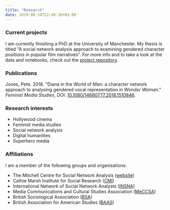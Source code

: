 ```yaml
---
title: "Research"
date: 2019-08-10T22:49:10+01:00
---
```

### Current projects

I am currently finishing a PhD at the University of Manchester. My thesis is titled "A social network analysis approach to examining gendered character positions in popular film narratives". For more info and to take a look at the data and notebooks, check out the [project repository](https://github.com/pj398/between-the-lines).

### Publications

Jones, Pete. 2018. "Diana in the World of Men: a character network approach to analysing gendered vocal representation in *Wonder Woman*." *Feminist Media Studies*, DOI: [10.1080/14680777.2018.1510846](https://doi.org/10.1080/14680777.2018.1510846).

### Research interests

- Hollywood cinema
- Feminist media studies
- Social network analysis
- Digital humanities
- Superhero media

### Affiliations

I am a member of the following groups and organisations:

- The Mitchell Centre for Social Network Analysis ([website](https://www.socialsciences.manchester.ac.uk/mitchell-centre/))
- Cathie Marsh Institute for Social Research ([CMI](https://www.cmi.manchester.ac.uk/))
- International Network of Social Network Analysts ([INSNA](https://www.insna.org))
- Media Communications and Cultural Studies Association ([MeCCSA](https://www.meccsa.org.uk))
- British Sociological Association ([BSA](https://www.britsoc.co.uk))
- British Association for American Studies ([BAAS](https://www.baas.ac.uk))